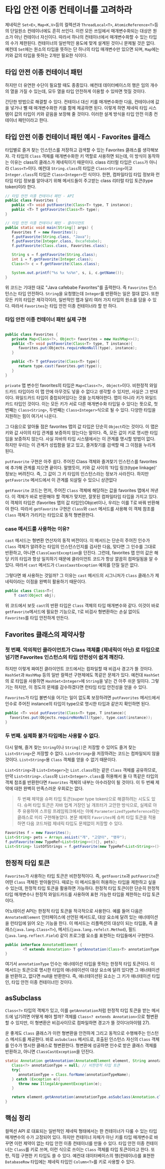 # 타입 안전 이종 컨테이너를 고려하라

제네릭은 `Set<E>`, `Map<K,V>`등의 컬렉션과 `ThreadLocal<T>`, `AtomicReference<T>`등의 단일원소 컨테이너에도 흔히 쓰인다. 이런 모든 쓰임에서 매개변수화되는 대상은 원소가 아닌 컨테이너 자신이다. 따라서 하나의 컨테이너에서 매개변수화할 수 있는 타입의 수가 제한된다. 컨테이너의 일반적인 용도에 맞게 설계된 것이니 문제될 것은 없다. 예컨데 `Set`에는 원소의 타입을 뜻하는 단 하나의 타입 매개변수만 있으면 되며, `Map`에는 키와 값의 타입을 뜻하는 2개만 필요한 식이다.

## 타입 안전 이종 컨테이너 패턴

하지만 더 유연한 수단이 필요할 때도 종종있다. 예컨데 데이터베이스의 행은 임의 개수의 열을 가질 수 있는데, 모두 열을 타입 안전하게 이용할 수 있따면 멋질 것이다.

간단한 방법으로 해결할 수 있다. 컨테이너 대신 키를 매개변수화한 다음, 컨테이너에 값을 넣거나 뺄 때 매개변수화한 키를 함께 제공하면 된다. 이렇게 하면 제네릭 타입 시스템이 값의 타입이 키와 같음을 보장해 줄 것이다. 이러한 설계 방식을 타입 안전 이종 컨테이너 패턴이라고 한다.

## 타입 안전 이종 컨테이너 패턴 예시 - Favorites 클래스

타입별로 즐겨 찾는 인스턴스를 저장하고 검색할 수 있는 Favorites 클래스를 생각해보자. 각 타입의 `Class` 객체를 매개변수화한 키 역할로 사용하면 되는데, 이 방식이 동작하는 이유는 class의 클래스가 제네릭이기 때문이다. class 리터럴 타입은 `Class`가 아니라 `Class<T>`이다. 예컨대 `String.class`의 타입은 `Class<String>`이고 `Integer.class`의 타입은 `Class<Integer>`인 식이다. 한편, 컴파일타임 타입 정보와 런타임 타입 정보를 알아내기 위해 메서드들이 주고받는 class 리터럴 타입 토큰(type token)이라 한다.

``` java
// 타입 안전 이종 컨테이너 패턴 - API
public class Favorites {
   public <T> void putFavorite(Class<T> type, T instance);
   public <T> T getFavorite(Class<T> type);
}

// 타입 안전 이종 컨테이너 패턴 - 클라이언트
public static void main(String[] args) {
   Favorites f = new Favorites();
   f.putFavorite(String.class, "Java");
   f.putFavorite(Integer.class, 0xcafebabe);
   f.putFavorite(Class.class, Favorites.class);

   String s = f.getFavorite(String.class);
   int i = f.getFavorite(Integer.class);
   Class<?> c = f.getFavorite(Class.class);

   System.out.printf("%s %x %s%n", s, i, c.getName());
}
```

위 코드는 기대한 대로 "Java cafebabe Favorites"를 출력한다. 즉 `Favorites` 인스턴스는 타입 안전하다. `String`을 요청했는데 `Integer`를 반환하는 일은 절대 없다. 또한 모든 키의 타입은 제각각이라, 일반적인 맵과 달리 여러 가지 타입의 원소를 담을 수 있다. 따라서 `Favorites`는 타입 안전 이종 컨테이너라 할 만 하다.

### 타입 안전 이종 컨테이너 패턴 실제 구현

``` java

public class Favorites {
   private Map<Class<?>, Object> favorites = new HashMap<>();
   public <T> void putFavorite(Class<T> type, T instance){
      favorites.put(Objects.requireNonNull(type), instance);
   }

   public <T> T getFavorite(Class<T> type){
      return type.cast(favorites.get(type));
   }
}
```

`private` 맵 변수인 favorites의 타입은 `Map<Class<?>, Object>`이다. 비한정적 와일드카드 타입이라 이 맵 안에 아무것도 넣을 수 없다고 생각할 수 있지만, 사실은 그 반대이다. 와일드카드 타입이 중첩되어있다는 것을 눈치채야한다. 맵이 아니라 키가 와일드카드 타입인 것이다. 이는 모든 키가 서로 다른 매개변수화 타입일 수 있다는 뜻으로, 첫 번째는 `Class<String>`, 두번째는 `Class<Integer>`식으로 될 수 있다. 다양한 타입을 지원하는 힘이 여기서 나온다.

그 다음으로 알아둘 점은 favorites 맵의 값 타입은 단순히 `Object`라는 것이다. 이 맵은 키와 값 사이의 타입 관계를 보증하지 않는다는 말이다. 즉, 모든 값이 키로 명시한 타입임을 보증하지 않는다. 사실 자바의 타입 시스템에서는 이 관계를 명시할 방법이 없다. 하지만 우리는 이 관계가 성립함을 알고 있고, 즐겨찾기를 검색할 때 그 이점을 누리게 된다.

`putFavorite` 구현은 아주 쉽다. 주어진 Class 객체와 즐겨찾기 인스턴스를 favorites에 추가해 관계를 지으면 끝이다. 말했듯이, 키와 값 사이의 ‘타입 링크(type linkage)’ 정보는 버려진다. 즉, 그 값이 그 키 타입의 인스턴스라는 정보가 사라진다. 하지만 `getFavorite` 메서드에서 이 관계를 되살릴 수 있으니 상관없다

`getFavorite` 코드는 먼저, 주어진 `Class` 객체에 해당하는 값을 favorites 맵에서 꺼낸다. 이 객체가 바로 반환해야 할 객체가 맞지만, 잘못된 컴파일타임 타입을 가지고 있다. 이 객체의 타입은 (favorites 맵의 값 타입인)Objcet이나, 우리는 이를 T로 바꿔 반환해야 한다. 따라서 `getFavorite` 구현은 `Class`와 `cast` 메서드를 사용해 이 객체 참조를 `Class` 객체가 가리키는 타입으로 동적 형변환한다.

### case 메서드를 사용하는 이유?

`cast` 메서드는 형변환 연산자의 동적 버전이다. 이 메서드는 단순히 주어진 인수가 `Class` 객체가 알려주는 타입의 인스턴스인지를 검사한 다음, 맞다면 그 인수를 그대로 반환하고, 아니면 `ClassCaastException`을 던진다. 그런데, favorites 맵 안의 값은 해당 키의 타입과 항상 일치하기 때문에 클라이언트 코드가 항상 깔끔히 컴파일됨을 알 수 있다. 따라서 `cast` 메서드가 `ClassCaastException` 예외를 던질 일은 없다.

그렇다면 왜 사용하는 것일까? 그 이유는 `cast` 메서드의 시그니처가 `Class` 클래스가 제네릭이라는 이점을 완벽히 활용하기 때문이다.

``` java
public class Class<T>{
    T cast(Object obj);
```

위 코드에서 보듯 `cast`의 반환 타입은 `Class` 객체의 타입 매개변수와 같다. 이것이 바로 `getFavorite`메서드에 필요한 기능으로, `T`로 비검사 형변환하는 손실 없이도 `Favorites`를 타입 안전하게 만든다.

## Favorites 클래스의 제약사항

### 첫 번째.  악의적인 클라이언트가 Class 객체를 (제네릭이 아닌) 로 타입으로 넘기면 Favorites 인스턴스의 타입 안전성이 쉽게 깨진다.

하지만 이렇게 짜여진 클라이언트 코드에서는 컴파일할 때 비검사 경고가 뜰 것이다. `HashSet`과 `HashMap` 등의 일반 컬렉션 구현체에도 똑같은 문제가 있다. 예컨대 `HashSet`의 로 타입을 사용하면 `HashSet<Integer>`에 `String`을 넣는 건 아주 쉬운 일이다. 그렇기는 하지만, 이 정도의 문제를 감수하겠다면 런타임 타입 안전성을 얻을 수 있다.

`Favorites`가 타입 불변식을 어기는 일이 없도록 보장하려면 `putFavorites` 메서드에서 인수로 주어진 instance의 타입이 type으로 명시한 타입과 같은지 확인하면 된다.

 ``` java
public <T> void putFavorite(Class<T> type, T instance){
   favorites.put(Objects.requireNonNull(type), type.cast(instance));
}
```

### 두 번째. 실체화 불가 타입에는 사용할 수 없다.

다시 말해, 즐겨 찾는 `String`이나 `String[]`은 저장할 수 있어도 즐겨 찾는 `List<String>`은 저장할 수 없다. `List<String>`을 저장하려는 코드는 컴파일되지 않을 것이다. `List<String>`용 `Class` 객체를 얻을 수 없기 때문이다.

`List<String>`과 `List<Integer>`는 `List.class`라는 같은 `Class` 객체를 공유하므로, 만약 `List<String>.class`와 `List<Integer>.class`를 허용해서 둘 다 똑같은 타입의 객체 참조를 반환한다면 `Favorites` 객체의 내부는 아수라장이 될 것이다. 이 두 번째 제약에 대한 완벽히 만족스러운 우회로는 없다.

> 두 번째 제약을 슈퍼 타입 토큰(super type token)으로 해결하려는 시도도 있다. 슈퍼 타입 토큰은 자바 업계 거장인 닐 개프터가 고안한 방식으로, 실제로 아주 유용하여 스프링 프레임워크에서는 아예 `ParameterizedTypeReference`라는 클래스로 미리 구현해놓았다. 본문 예제의 `Favorites`에 슈퍼 타입 토큰을 적용하면 다음 코드처럼 제네릭 타입도 문제없이 저장할 수 있다.

``` java
Favorites f = new Favorites();
List<String> pets = Arrays.asList("개", "고양이", "앵무");
f.putFavorite(new TypeRef<List<String>>(){}, pets);
List<String> listOfStrings = f.getFavorite(new TypeRef<List<String>>(){});
```

## 한정적 타입 토큰

`Favorites`가 사용하는 타입 토큰은 비한정적이다. 즉, `getFavorite`과 `putFavorite`은 어떤 `Class` 객체든 받아들인다. 때로는 이 메서드들이 허용하는 타입을 제한하고 싶을 수 있는데, 한정적 타입 토큰을 활용하면 가능하다. 한정적 타입 토큰이란 단순히 한정적 타입 매개변수나 한정적 와일드카드를 사용하여 표현 가능한 타입을 제한하는 타입 토큰이다.

어노테이션 API는 한정적 타입 토큰을 적극적으로 사용한다. 예를 들어 다음은 `AnnotatedElement` 인터페이스에 선언된 메서드로, 대상 요소에 달려 있는 애너테이션을 런타임에 읽어 오는 기능을 한다. 이 메서드는 리플렉션의 대상이 되는 타입들, 즉 클래스(`java.lang.Class<T>`), 메서드(`java.lang.refelct.Method`), 필드(`java.lang.reflect.Field`) 같이 프로그램 요소를 표현하는 타입들에서 구현한다.

``` java
public interface AnnotatedElement {
		<T extends Annotation> T getAnnotation(Class<T> annotationType);
}
```

여기서 `annotationType` 인수는 애너테이션 타입을 뜻하는 한정적 타입 토큰이다. 이 메서드는 토큰으로 명시한 타입의 애너테이션이 대상 요소에 달려 있다면 그 애너테이션을 반환하고, 없다면 null을 반환한다. 즉, 애너테이션된 요소는 그 키가 애너테이션 타입인, 타입 안전 이종 컨테이너인 것이다.

## asSubclass

`Class<?>` 타입의 객체가 있고, 이를 `getAnnotation`처럼 한정적 타입 토큰을 받는 메서드에 넘기려면 어떻게 해야 할까? 객체를 `Class<? extends Annotation>`으로 형변환할 수 있지만, 이 형변환은 비검사이므로 컴파일하면 경고가 뜰 것이다(아이템 27).

운 좋게도 `Class` 클래스가 이런 형변환을 안전하게 그리고 동적으로 수행해주는 인스턴스 메서드를 제공한다. 바로 `asSubclass` 메서드로, 호출된 인스턴스 자신의 `Class` 객체를 인수가 명시한 클래스로 형변환한다. 형변환에 성공하면 인수로 받은 클래스 객체를 반환하고, 아니면 `ClassCastException`을 던진다.

``` java
static Annotation getAnnotation(AnnotatedElement element, String annotationTypeName){
   Class<?> annotationType = null; // 비한정적 타입 토큰
   try{
      annotationType = Class.forName(annotationTypeName);
   } catch (Exception e){
      throw new IllegalArgumentException(e);
   }

   return element.getAnnotation(annotationType.asSubclass(Annotation.class));
}
```

## 핵심 정리

컬렉션 API 로 대표되는 일반적인 제네릭 형태에서는 한 컨테이너가 다룰 수 있는 타입 매개변수의 수가 고정되어 있다. 하지만 컨테이너 자체가 아닌 키를 타입 매개변수로 바꾸면 이런 제약이 없는 타입 안전 이종 컨테이너를 만들 수 있다. 타입 안전 이종 컨테이너는 `Class`를 키로 쓰며, 이런 식으로 쓰이는 `Class` 객체를 타입 토큰이라고 한다. 또한, 직접 구현한 키 타입도 쓸 수 있다. 예컨대 데이터베이스의 행(컨테이너)를 표현한 `DatabaseRow` 타입에는 제네릭 타입인 `Column<T>`를 키로 사용할 수 있다.